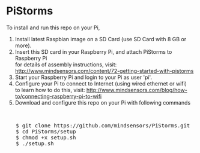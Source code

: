 # PiStorms

To install and run this repo on your Pi,<br>

1) Install latest Raspbian image on a SD Card (use SD Card with 8 GB or more).<br>
2) Insert this SD card in your Raspberry Pi, and attach PiStorms to Raspberry Pi <br>
   for details of assembly instructions, visit: http://www.mindsensors.com/content/72-getting-started-with-pistorms<br>
3) Start your Raspberry Pi and login to your Pi as user 'pi'.<br>
4) Configure your Pi to connect to Internet (using wired ethernet or wifi)<br>
   to learn how to do this, visit: http://www.mindsensors.com/blog/how-to/connecting-raspberry-pi-to-wifi<br>
5) Download and configure this repo on your Pi with following commands<br>
<br>
<pre>
   $ git clone https://github.com/mindsensors/PiStorms.git
   $ cd PiStorms/setup
   $ chmod +x setup.sh
   $ ./setup.sh
</pre>

